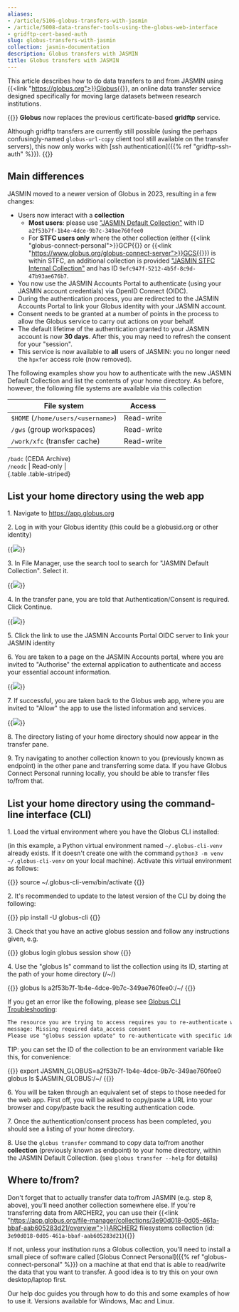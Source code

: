 ```yaml
---
aliases: 
- /article/5106-globus-transfers-with-jasmin
- /article/5008-data-transfer-tools-using-the-globus-web-interface
- gridftp-cert-based-auth
slug: globus-transfers-with-jasmin
collection: jasmin-documentation
description: Globus transfers with JASMIN
title: Globus transfers with JASMIN
---
```


This article describes how to do data transfers to and from JASMIN using {{<link "https://globus.org">}}Globus{{</link>}},
an online data transfer service designed specifically for moving large datasets
between research institutions.

{{<alert alert-type="info">}}
**Globus** now replaces the previous certificate-based **gridftp** service.

Although gridftp transfers are currently still possible (using the perhaps confusingly-named `globus-url-copy` client tool
still available on the
transfer servers), this now only works with [ssh authentication]({{% ref "gridftp-ssh-auth" %}}).
{{</alert>}}

## Main differences

JASMIN moved to a newer version of Globus in 2023, resulting in a few changes:

- Users now interact with a **collection**
  - **Most users**: please use ["JASMIN Default Collection"](https://app.globus.org/file-manager/collections/a2f53b7f-1b4e-4dce-9b7c-349ae760fee0/overview) with ID `a2f53b7f-1b4e-4dce-9b7c-349ae760fee0`
  - For **STFC users only** where the other collection (either {{<link "globus-connect-personal">}}GCP{{</link>}} or {{<link "https://www.globus.org/globus-connect-server">}}GCS{{</link>}}) is within STFC, an additional collection is provided ["JASMIN STFC Internal Collection"](https://app.globus.org/file-manager/collections/9efc947f-5212-4b5f-8c9d-47b93ae676b7/overview) and has ID `9efc947f-5212-4b5f-8c9d-47b93ae676b7`.
- You now use the JASMIN Accounts Portal to authenticate (using your JASMIN account credentials) via OpenID Connect (OIDC).
- During the authentication process, you are redirected to the JASMIN Accounts Portal to link your Globus identity with your JASMIN account.
- Consent needs to be granted at a number of points in the process to allow the Globus service to carry out actions on your behalf.
- The default lifetime of the authentication granted to your JASMIN account is now **30 days**. After this, you may need to refresh the consent for your "session".
- This service is now available to **all** users of JASMIN: you no longer need the `hpxfer` access role (now removed).

The following examples show you how to authenticate with the new JASMIN
Default Collection and list the contents of your home directory. As before,
however, the following file systems are available via this collection

File system  |  Access  
---|---  
`$HOME` (`/home/users/<username>`)  |  Read-write  
`/gws` (group workspaces)  |  Read-write  
`/work/xfc` (transfer cache)  |  Read-write  
`/badc` (CEDA Archive)  
`/neodc` |  Read-only  |  
{.table .table-striped}
  
## List your home directory using the web app

1\. Navigate to <https://app.globus.org>

2\. Log in with your Globus identity (this could be a globusid.org or other
identity)

{{<image src="img/docs/globus-transfers-with-jasmin/file-qEk9SPARZN.png" caption="log in">}}

3\. In File Manager, use the search tool to search for "JASMIN Default
Collection". Select it.

{{<image src="img/docs/globus-transfers-with-jasmin/file-LtMk6bD3Wz.png" caption="Find JASMIN Default Collection">}}

4\. In the transfer pane, you are told that Authentication/Consent is
required. Click Continue.

{{<image src="img/docs/globus-transfers-with-jasmin/file-pprxjkRNiw.png" caption="Consent">}}

5\. Click the link to use the JASMIN Accounts Portal OIDC server to link your
JASMIN identity

6\. You are taken to a page on the JASMIN Accounts portal, where you are
invited to "Authorise" the external application to authenticate and access
your essential account information.

{{<image src="img/docs/globus-transfers-with-jasmin/file-LEssDTYdfN.png" caption="Authorise application">}}

7\. If successful, you are taken back to the Globus web app, where you are
invited to "Allow" the app to use the listed information and services.

{{<image src="img/docs/globus-transfers-with-jasmin/file-lYBGlLIk9A.png" caption="Allow the app to use the info">}}

8\. The directory listing of your home directory should now appear in the
transfer pane.

9\. Try navigating to another collection known to you (previously known as
endpoint) in the other pane and transferring some data. If you have Globus
Connect Personal running locally, you should be able to transfer files to/from
that.

## List your home directory using the command-line interface (CLI)

1\. Load the virtual environment where you have the Globus CLI installed:

(in this example, a Python virtual environment named `~/.globus-cli-venv`
already exists. If it doesn't create one with the command `python3 -m venv
~/.globus-cli-venv` on your local machine). Activate this virtual environment
as follows:

{{<command>}}
source ~/.globus-cli-venv/bin/activate
{{</command>}}

2\. It's recommended to update to the latest version of the CLI by doing the
following:

{{<command>}}
pip install -U globus-cli
{{</command>}}

3\. Check that you have an active globus session and follow any instructions
given, e.g.

{{<command>}}
globus login
globus session show
{{</command>}}

4\. Use the "globus ls" command to list the collection using its ID, starting
at the path of your home directory (/~/)

{{<command>}}
globus ls a2f53b7f-1b4e-4dce-9b7c-349ae760fee0:/~/
{{</command>}}

If you get an error like the following, please see [Globus CLI Troubleshooting](globus-command-line-interface/#cli-troubleshooting):

```txt
The resource you are trying to access requires you to re-authenticate with specific identities.
message: Missing required data_access consent
Please use "globus session update" to re-authenticate with specific identities
```

TIP: you can set the ID of the collection to be an environment variable like
this, for convenience:

{{<command>}}
export JASMIN_GLOBUS=a2f53b7f-1b4e-4dce-9b7c-349ae760fee0
globus ls $JASMIN_GLOBUS:/~/
{{</command>}}

6\. You will be taken through an equivalent set of steps to those needed for
the web app. First off, you will be asked to copy/paste a URL into your
browser and copy/paste back the resulting authentication code.

7\. Once the authentication/consent process has been completed, you should see
a listing of your home directory.

8\. Use the `globus transfer` command to copy data to/from another
**collection** (previously known as endpoint) to your home directory, within
the JASMIN Default Collection. (see `globus transfer --help` for details)

## Where to/from?

Don't forget that to actually transfer data to/from JASMIN (e.g. step 8, above), you'll need another
collection somewhere else. If you're transferring data from ARCHER2, you can use their
{{<link "https://app.globus.org/file-manager/collections/3e90d018-0d05-461a-bbaf-aab605283d21/overview">}}ARCHER2 filesystems collection (id: `3e90d018-0d05-461a-bbaf-aab605283d21`){{</link>}}

If not, unless your institution runs a Globus collection, you'll need to 
install a small piece of software called [Globus Connect Personal]({{% ref "globus-connect-personal" %}})
on a machine at that end that is able to read/write the data that you want to transfer.
A good idea is to try this on your own desktop/laptop first.

Our help doc guides you through how to do this and some examples of how to use it. Versions available for
Windows, Mac and Linux.

